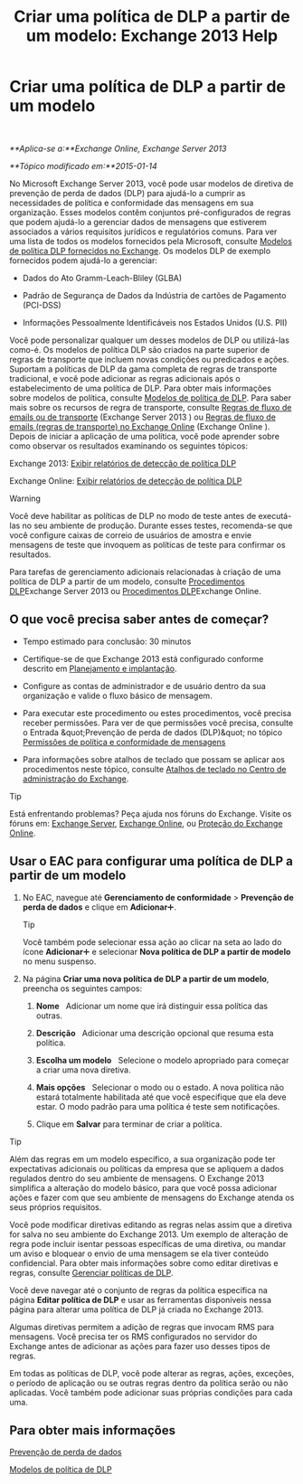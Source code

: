 ﻿---
title: 'Criar uma política de DLP a partir de um modelo: Exchange 2013 Help'
TOCTitle: Criar uma política de DLP a partir de um modelo
ms:assetid: 4432ef8b-6108-48d3-b2af-43ef5b40d2bc
ms:mtpsurl: https://technet.microsoft.com/pt-br/library/JJ150515(v=EXCHG.150)
ms:contentKeyID: 50484693
ms.date: 05/22/2018
mtps_version: v=EXCHG.150
ms.translationtype: MT
---

# Criar uma política de DLP a partir de um modelo

 

_**Aplica-se a:**Exchange Online, Exchange Server 2013_

_**Tópico modificado em:**2015-01-14_

No Microsoft Exchange Server 2013, você pode usar modelos de diretiva de prevenção de perda de dados (DLP) para ajudá-lo a cumprir as necessidades de política e conformidade das mensagens em sua organização. Esses modelos contêm conjuntos pré-configurados de regras que podem ajudá-lo a gerenciar dados de mensagens que estiverem associados a vários requisitos jurídicos e regulatórios comuns. Para ver uma lista de todos os modelos fornecidos pela Microsoft, consulte [Modelos de política DLP fornecidos no Exchange](dlp-policy-templates-supplied-in-exchange-exchange-2013-help.md). Os modelos DLP de exemplo fornecidos podem ajudá-lo a gerenciar:

  - Dados do Ato Gramm-Leach-Bliley (GLBA)

  - Padrão de Segurança de Dados da Indústria de cartões de Pagamento (PCI-DSS)

  - Informações Pessoalmente Identificáveis nos Estados Unidos (U.S. PII)

Você pode personalizar qualquer um desses modelos de DLP ou utilizá-las como-é. Os modelos de política DLP são criados na parte superior de regras de transporte que incluem novas condições ou predicados e ações. Suportam a políticas de DLP da gama completa de regras de transporte tradicional, e você pode adicionar as regras adicionais após o estabelecimento de uma política de DLP. Para obter mais informações sobre modelos de política, consulte [Modelos de política de DLP](dlp-policy-templates-exchange-2013-help.md). Para saber mais sobre os recursos de regra de transporte, consulte [Regras de fluxo de emails ou de transporte](mail-flow-rules-transport-rules-in-exchange-2013-exchange-2013-help.md) (Exchange Server 2013 ) ou [Regras de fluxo de emails (regras de transporte) no Exchange Online](https://technet.microsoft.com/pt-br/library/jj919238\(v=exchg.150\)) (Exchange Online ). Depois de iniciar a aplicação de uma política, você pode aprender sobre como observar os resultados examinando os seguintes tópicos:

Exchange 2013: [Exibir relatórios de detecção de política DLP](view-dlp-policy-detection-reports-exchange-2013-help.md)

Exchange Online: [Exibir relatórios de detecção de política DLP](https://technet.microsoft.com/pt-br/library/dn904484\(v=exchg.150\))


> [!WARNING]
> Você deve habilitar as políticas de DLP no modo de teste antes de executá-las no seu ambiente de produção. Durante esses testes, recomenda-se que você configure caixas de correio de usuários de amostra e envie mensagens de teste que invoquem as políticas de teste para confirmar os resultados.



Para tarefas de gerenciamento adicionais relacionadas à criação de uma política de DLP a partir de um modelo, consulte [Procedimentos DLP](dlp-procedures-exchange-2013-help.md)Exchange Server 2013 ou [Procedimentos DLP](https://technet.microsoft.com/pt-br/library/jj938003\(v=exchg.150\))Exchange Online.

## O que você precisa saber antes de começar?

  - Tempo estimado para conclusão: 30 minutos

  - Certifique-se de que Exchange 2013 está configurado conforme descrito em [Planejamento e implantação](planning-and-deployment-for-exchange-2013-installation-instructions.md).

  - Configure as contas de administrador e de usuário dentro da sua organização e valide o fluxo básico de mensagem.

  - Para executar este procedimento ou estes procedimentos, você precisa receber permissões. Para ver de que permissões você precisa, consulte o Entrada \&quot;Prevenção de perda de dados (DLP)\&quot; no tópico [Permissões de política e conformidade de mensagens](messaging-policy-and-compliance-permissions-exchange-2013-help.md)

  - Para informações sobre atalhos de teclado que possam se aplicar aos procedimentos neste tópico, consulte [Atalhos de teclado no Centro de administração do Exchange](keyboard-shortcuts-in-the-exchange-admin-center-exchange-online-protection-help.md).


> [!TIP]
> Está enfrentando problemas? Peça ajuda nos fóruns do Exchange. Visite os fóruns em: <A href="https://go.microsoft.com/fwlink/p/?linkid=60612">Exchange Server</A>, <A href="https://go.microsoft.com/fwlink/p/?linkid=267542">Exchange Online</A>, ou <A href="https://go.microsoft.com/fwlink/p/?linkid=285351">Proteção do Exchange Online</A>.



## Usar o EAC para configurar uma política de DLP a partir de um modelo

1.  No EAC, navegue até **Gerenciamento de conformidade** \> **Prevenção de perda de dados** e clique em **Adicionar**![Ícone Adicionar](images/JJ218640.c1e75329-d6d7-4073-a27d-498590bbb558(EXCHG.150).gif "Ícone Adicionar").
    

    > [!TIP]
    > Você também pode selecionar essa ação ao clicar na seta ao lado do ícone <STRONG>Adicionar</STRONG><IMG title="Ícone Adicionar" alt="Ícone Adicionar" src="images/JJ218640.c1e75329-d6d7-4073-a27d-498590bbb558(EXCHG.150).gif"> e selecionar <STRONG>Nova política de DLP a partir de modelo</STRONG> no menu suspenso.



2.  Na página **Criar uma nova política de DLP a partir de um modelo**, preencha os seguintes campos:
    
    1.  **Nome**   Adicionar um nome que irá distinguir essa política das outras.
    
    2.  **Descrição**   Adicionar uma descrição opcional que resuma esta política.
    
    3.  **Escolha um modelo**   Selecione o modelo apropriado para começar a criar uma nova diretiva.
    
    4.  **Mais opções**   Selecionar o modo ou o estado. A nova política não estará totalmente habilitada até que você especifique que ela deve estar. O modo padrão para uma política é teste sem notificações.
    
    5.  Clique em **Salvar** para terminar de criar a política.


> [!TIP]
> Além das regras em um modelo específico, a sua organização pode ter expectativas adicionais ou políticas da empresa que se apliquem a dados regulados dentro do seu ambiente de mensagens. O Exchange 2013 simplifica a alteração do modelo básico, para que você possa adicionar ações e fazer com que seu ambiente de mensagens do Exchange atenda os seus próprios requisitos.



Você pode modificar diretivas editando as regras nelas assim que a diretiva for salva no seu ambiente do Exchange 2013. Um exemplo de alteração de regra pode incluir isentar pessoas específicas de uma diretiva, ou mandar um aviso e bloquear o envio de uma mensagem se ela tiver conteúdo confidencial. Para obter mais informações sobre como editar diretivas e regras, consulte [Gerenciar políticas de DLP](manage-dlp-policies-exchange-2013-help.md).

Você deve navegar até o conjunto de regras da política específica na página **Editar política de DLP** e usar as ferramentas disponíveis nessa página para alterar uma política de DLP já criada no Exchange 2013.

Algumas diretivas permitem a adição de regras que invocam RMS para mensagens. Você precisa ter os RMS configurados no servidor do Exchange antes de adicionar as ações para fazer uso desses tipos de regras.

Em todas as políticas de DLP, você pode alterar as regras, ações, exceções, o período de aplicação ou se outras regras dentro da política serão ou não aplicadas. Você também pode adicionar suas próprias condições para cada uma.

## Para obter mais informações

[Prevenção de perda de dados](technical-overview-of-dlp-data-loss-prevention-in-exchange.md)

[Modelos de política de DLP](dlp-policy-templates-exchange-2013-help.md)


